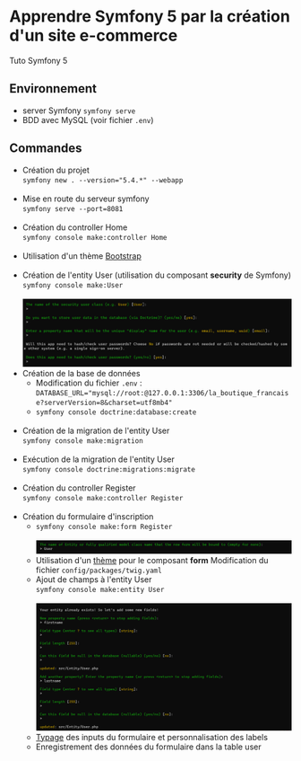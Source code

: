 # Apprendre Symfony 5 par la création d'un site e-commerce  #

Tuto Symfony 5

## Environnement ##

- server Symfony `symfony serve`
- BDD avec MySQL (voir fichier `.env`)

## Commandes ##

- Création du projet  
    `symfony new . --version="5.4.*" --webapp`  
  &nbsp;
- Mise en route du serveur symfony  
    `symfony serve --port=8081`  
  &nbsp;
- Création du controller Home  
    `symfony console make:controller Home`  
  &nbsp;
- Utilisation d'un thème [Bootstrap](https://getbootstrap.com/docs/5.3/examples/carousel/)  
  &nbsp;
- Création de l'entity User (utilisation du composant **security** de Symfony)  
    `symfony console make:User`  
  &nbsp;
  ![Création de l'entity User](/ReadMe/01_creation-de-l-entity-User.png)
- Création de la base de données
    - Modification du fichier `.env` : `DATABASE_URL="mysql://root:@127.0.0.1:3306/la_boutique_francaise?serverVersion=8&charset=utf8mb4"`
    - `symfony console doctrine:database:create`  
  &nbsp;
- Création de la migration de l'entity User  
    `symfony console make:migration`  
  &nbsp;
- Exécution de la migration de l'entity User  
    `symfony console doctrine:migrations:migrate`  
  &nbsp;
- Création du controller Register  
    `symfony console make:controller Register`  
  &nbsp;
- Création du formulaire d'inscription  
    - `symfony console make:form Register`  
  &nbsp;
  ![Création du formulaire d'inscription](/ReadMe/02_creation_du_formulaire_d_inscription.png)
    - Utilisation d'un [thème](https://symfony.com/doc/5.4/form/form_themes.html) pour le composant **form**
    Modification du fichier `config/packages/twig.yaml`
    - Ajout de champs à l'entity User  
    `symfony console make:entity User`  
  &nbsp;
  ![MAJ de l'entity User](/ReadMe/03_maj_de_l_entity_User.png)
  - [Typage](https://symfony.com/doc/5.4/reference/forms/types.html) des inputs du formulaire et personnalisation des labels  
  - Enregistrement des données du formulaire dans la table user